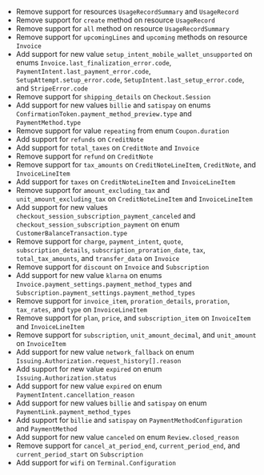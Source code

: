 * Remove support for resources `UsageRecordSummary` and `UsageRecord`
* Remove support for `create` method on resource `UsageRecord`
* Remove support for `all` method on resource `UsageRecordSummary`
* Remove support for `upcomingLines` and `upcoming` methods on resource `Invoice`
* Add support for new value `setup_intent_mobile_wallet_unsupported` on enums `Invoice.last_finalization_error.code`, `PaymentIntent.last_payment_error.code`, `SetupAttempt.setup_error.code`, `SetupIntent.last_setup_error.code`, and `StripeError.code`
* Remove support for `shipping_details` on `Checkout.Session`
* Add support for new values `billie` and `satispay` on enums `ConfirmationToken.payment_method_preview.type` and `PaymentMethod.type`
* Remove support for value `repeating` from enum `Coupon.duration`
* Add support for `refunds` on `CreditNote`
* Add support for `total_taxes` on `CreditNote` and `Invoice`
* Remove support for `refund` on `CreditNote`
* Remove support for `tax_amounts` on `CreditNoteLineItem`, `CreditNote`, and `InvoiceLineItem`
* Add support for `taxes` on `CreditNoteLineItem` and `InvoiceLineItem`
* Remove support for `amount_excluding_tax` and `unit_amount_excluding_tax` on `CreditNoteLineItem` and `InvoiceLineItem`
* Add support for new values `checkout_session_subscription_payment_canceled` and `checkout_session_subscription_payment` on enum `CustomerBalanceTransaction.type`
* Remove support for `charge`, `payment_intent`, `quote`, `subscription_details`, `subscription_proration_date`, `tax`, `total_tax_amounts`, and `transfer_data` on `Invoice`
* Remove support for `discount` on `Invoice` and `Subscription`
* Add support for new value `klarna` on enums `Invoice.payment_settings.payment_method_types` and `Subscription.payment_settings.payment_method_types`
* Remove support for `invoice_item`, `proration_details`, `proration`, `tax_rates`, and `type` on `InvoiceLineItem`
* Remove support for `plan`, `price`, and `subscription_item` on `InvoiceItem` and `InvoiceLineItem`
* Remove support for `subscription`, `unit_amount_decimal`, and `unit_amount` on `InvoiceItem`
* Add support for new value `network_fallback` on enum `Issuing.Authorization.request_history[].reason`
* Add support for new value `expired` on enum `Issuing.Authorization.status`
* Add support for new value `expired` on enum `PaymentIntent.cancellation_reason`
* Add support for new values `billie` and `satispay` on enum `PaymentLink.payment_method_types`
* Add support for `billie` and `satispay` on `PaymentMethodConfiguration` and `PaymentMethod`
* Add support for new value `canceled` on enum `Review.closed_reason`
* Remove support for `cancel_at_period_end`, `current_period_end`, and `current_period_start` on `Subscription`
* Add support for `wifi` on `Terminal.Configuration`